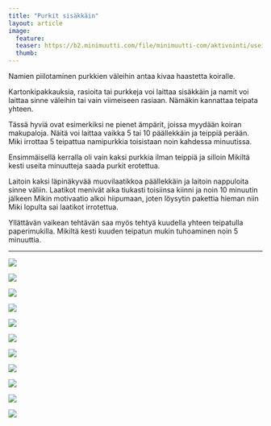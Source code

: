 ```yaml
---
title: "Purkit sisäkkäin"
layout: article
image:
  feature:
  teaser: https://b2.minimuutti.com/file/minimuutti-com/aktivointi/useita-purkkeja-paallekkain/DSC42367-245px.jpg
  thumb:
---
```


Namien piilotaminen purkkien väleihin antaa kivaa haastetta koiralle.

Kartonkipakkauksia, rasioita tai purkkeja voi laittaa sisäkkäin ja namit voi laittaa sinne väleihin tai vain viimeiseen rasiaan. Nämäkin kannattaa teipata yhteen.

Tässä hyviä ovat esimerkiksi ne pienet ämpärit, joissa myydään koiran makupaloja. Näitä voi laittaa vaikka 5 tai 10 päällekkäin ja teippiä perään. Miki irrottaa 5 teipattua namipurkkia toisistaan noin kahdessa minuutissa.

Ensimmäisellä kerralla oli vain kaksi purkkia ilman teippiä ja silloin Mikiltä kesti useita minuutteja saada purkit erotettua.

Laitoin kaksi läpinäkyvää muovilaatikkoa päällekkäin ja laitoin nappuloita sinne väliin. Laatikot menivät aika tiukasti toisiinsa kiinni ja noin 10 minuutin jälkeen Mikin motivaatio alkoi hiipumaan, joten löysytin pakettia hieman niin Miki lopulta sai laatikot irrotettua.

Yllättävän vaikean tehtävän saa myös tehtyä kuudella yhteen teipatulla paperimukilla. Mikiltä kesti kuuden teipatun mukin tuhoaminen noin 5 minuuttia.

---

![](https://b2.minimuutti.com/file/minimuutti-com/aktivointi/useita-purkkeja-paallekkain/DSC42367-800px.jpg)

![](https://b2.minimuutti.com/file/minimuutti-com/aktivointi/useita-purkkeja-paallekkain/DSC42425-800px.jpg)

![](https://b2.minimuutti.com/file/minimuutti-com/aktivointi/useita-purkkeja-paallekkain/DSC42414-800px.jpg)

![](https://b2.minimuutti.com/file/minimuutti-com/aktivointi/useita-purkkeja-paallekkain/DSC30738-800px.jpg)

![](https://b2.minimuutti.com/file/minimuutti-com/aktivointi/useita-purkkeja-paallekkain/DSC30747-800px.jpg)

![](https://b2.minimuutti.com/file/minimuutti-com/aktivointi/useita-purkkeja-paallekkain/DSC30778_2-800px.jpg)

![](https://b2.minimuutti.com/file/minimuutti-com/aktivointi/useita-purkkeja-paallekkain/DSC48329-800px.jpg)

![](https://b2.minimuutti.com/file/minimuutti-com/aktivointi/useita-purkkeja-paallekkain/DSC48334-800px.jpg)

![](https://b2.minimuutti.com/file/minimuutti-com/aktivointi/useita-purkkeja-paallekkain/DSC48380-800px.jpg)

![](https://b2.minimuutti.com/file/minimuutti-com/aktivointi/useita-purkkeja-paallekkain/DSC48387-800px.jpg)

![](https://b2.minimuutti.com/file/minimuutti-com/aktivointi/mukidonitsi/DSC57929-800px.jpg)
